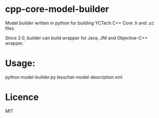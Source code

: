 # cpp-core-model-builder

Model builder written in python for building YCTech C++ Core .h and .cc files.

Since 2.0, builder can build wrapper for Java, JNI and Objective-C++ wrapper.

# Usage:
python model-builder.py lesschat-model-description.xml

# Licence
MIT
